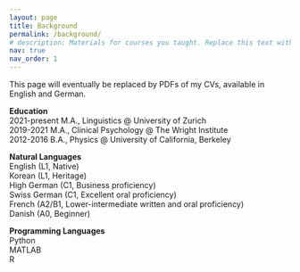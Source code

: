 ```yaml
---
layout: page
title: Background
permalink: /background/
# description: Materials for courses you taught. Replace this text with your description.
nav: true
nav_order: 1
---
```


This page will eventually be replaced by PDFs of my CVs, available in English and German.

<!-- EDUCATION -->
<p>
<strong>Education</strong><br>
2021-present M.A., Linguistics @ University of Zurich<br>
2019-2021 M.A., Clinical Psychology @ The Wright Institute<br>
2012-2016 B.A., Physics @ University of California, Berkeley
</p>


<!-- NATURAL LANGUAGES -->
<p>
<strong>Natural Languages</strong><br>
English (L1, Native)<br>
Korean (L1, Heritage)<br>
High German (C1, Business proficiency)<br>
Swiss German (C1, Excellent oral proficiency)<br>
French (A2/B1, Lower-intermediate written and oral proficiency)<br>
Danish (A0, Beginner)<br>
</p>


<!-- PROGRAMMING LANGUAGES -->
<p>
<strong>Programming Languages</strong><br>
Python<br>
MATLAB<br>
R
</p>